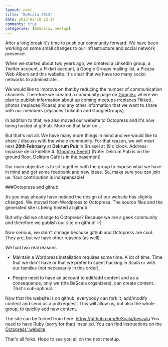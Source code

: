 ```yaml
---
layout: post
title: "BeScala 2013"
date: 2013-02-10 22:14
comments: true
categories: [BeScala, meetup]
---
```


After a long break it's time to push our community forward. We have been working on some small changes to our infrastructure and social network presence.

When we started about two years ago, we created a LinkedIn group, a Twitter account, a Fikket account, a Google Groups mailing list, a Picasa Web Album and this website. It's clear that we have too many social networks to administrate. 

We would like to improve on that by reducing the number of communication channels. Therefore we created a community page on [Google+](https://plus.google.com/communities/107648187573764165681) where we plan to publish information about up coming meetups (replaces Fikket), photos (replaces Picasa) and any other information that we want to share with our members (replaces LinkedIn and GoogleGroups).

In addition to that, we also moved our website to Octopress and it's now being hosted at github. More on that later on...


But that's not all. We have many more things in mind and we would like to share / discuss with the whole community. For that reason, we will meet next **28th February** at **Delirum Pub** in Brussel at 19 o'clock. 
Address: Impasse de la Fidélité 4.  ([Google+ Event](https://plus.google.com/events/c3f8hmcrjk7rl2bjv2rh0okvlm4?authkey=CLKBkcup9ameaQ))
(Note: Delirum Pub is on the ground floor, Delirum Café is in the basement)  


Our main objective is to sit together with the group to expose what we have in mind and get some feedbank and new ideas. So, make sure you can join us. Your contribution is indispensable! 


<!-- more -->


###Octopress and github

As you may already have noticed the design of our website has slightly changed. We moved from Wordpress to Octopress. The source files and the generated site is being hosted at github. 

But why did we change to Octopress? Because we are a geek community and therefore we publish our site on github! :-) 

Now serious, we didn't chnage because github and Octopress are cool.  They are, but we have other reasons (as well). 

We had two real reasons: 

 * Maintain a Wordpress installation requires some time. A lot of time. Time that we don't have or that we prefer to spent hacking in Scala or with our families (not necessarily in this order). 

 * People need to have an account to edit/add content and as a consequence, only we (the BeScala organizers), can create content. That's sub-optimal.

Now that the website is on github, everybody can fork it, add/modify content and send us a pull request. This will allow us, but also the whole group, to quickly add new content.

The site can be forked from here: https://github.com/BeScala/bescala
You need to have Ruby (sorry for that) installed. You can find instructions on the [Octopress' website](http://octopress.org/docs/)


That's all folks. Hope to see you all on the next meetup.

